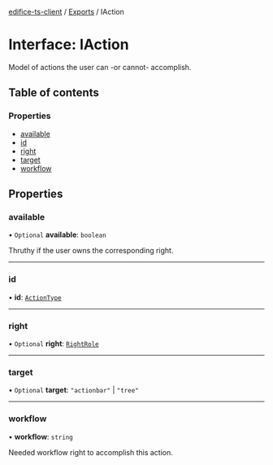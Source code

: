 [edifice-ts-client](../README.md) / [Exports](../modules.md) / IAction

# Interface: IAction

Model of actions the user can -or cannot- accomplish.

## Table of contents

### Properties

- [available](IAction.md#available)
- [id](IAction.md#id)
- [right](IAction.md#right)
- [target](IAction.md#target)
- [workflow](IAction.md#workflow)

## Properties

### available

• `Optional` **available**: `boolean`

Thruthy if the user owns the corresponding right.

___

### id

• **id**: [`ActionType`](../modules.md#actiontype)

___

### right

• `Optional` **right**: [`RightRole`](../modules.md#rightrole)

___

### target

• `Optional` **target**: ``"actionbar"`` \| ``"tree"``

___

### workflow

• **workflow**: `string`

Needed workflow right to accomplish this action.
